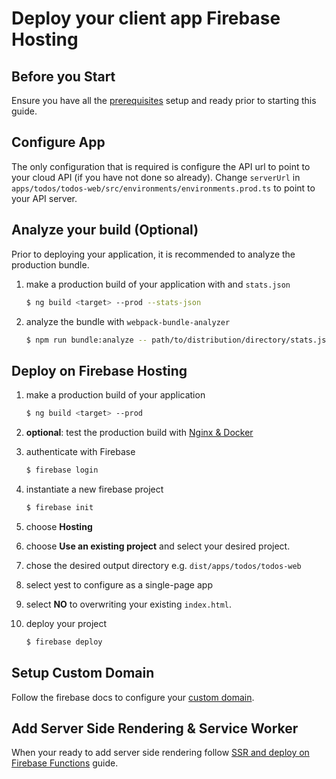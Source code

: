 # Deploy your client app Firebase Hosting

## Before you Start

Ensure you have all the [prerequisites] setup and ready prior to starting this guide.

## Configure App

The only configuration that is required is configure the API url to point to your cloud API (if you have not done so already).
Change `serverUrl` in `apps/todos/todos-web/src/environments/environments.prod.ts` to point to your API server.

## Analyze your build (Optional)

Prior to deploying your application, it is recommended to analyze the production bundle.

1. make a production build of your application with and `stats.json`

   ```bash
   $ ng build <target> --prod --stats-json
   ```

2. analyze the bundle with `webpack-bundle-analyzer`

   ```bash
   $ npm run bundle:analyze -- path/to/distribution/directory/stats.json
   ```

## Deploy on Firebase Hosting

1. make a production build of your application

   ```bash
   $ ng build <target> --prod
   ```

2. **optional**: test the production build with [Nginx & Docker]
3. authenticate with Firebase

   ```bash
   $ firebase login
   ```

4. instantiate a new firebase project

   ```bash
   $ firebase init
   ```

5. choose **Hosting**
6. choose **Use an existing project** and select your desired project.
7. chose the desired output directory e.g. `dist/apps/todos/todos-web`
8. select yest to configure as a single-page app
9. select **NO** to overwriting your existing `index.html`.
10. deploy your project

    ```bash
    $ firebase deploy
    ```

## Setup Custom Domain

Follow the firebase docs to configure your [custom domain].

## Add Server Side Rendering & Service Worker

When your ready to add server side rendering follow [SSR and deploy on Firebase Functions] guide.

[prerequisites]: https://zero-to-prouction.dev/guides/getting-started
[nginx & docker]: https://github.com/unquenchablethyrst/zero-to-production/docker/README.md
[custom domain]: https://firebase.google.com/docs/hosting/custom-domain
[ssr and deploy on firebase functions]: https://zerp-to-production/guides/ssr-firebase-functions
